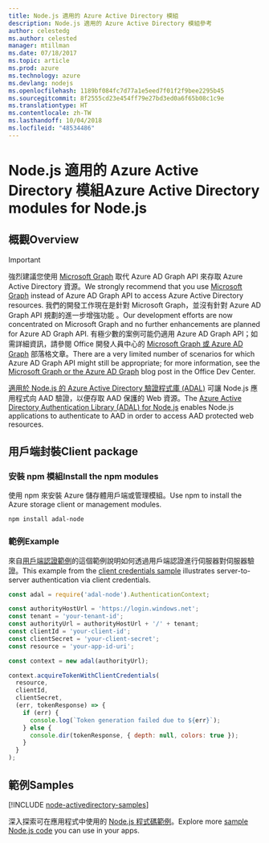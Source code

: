 ```yaml
---
title: Node.js 適用的 Azure Active Directory 模組
description: Node.js 適用的 Azure Active Directory 模組參考
author: celestedg
ms.author: celested
manager: mtillman
ms.date: 07/18/2017
ms.topic: article
ms.prod: azure
ms.technology: azure
ms.devlang: nodejs
ms.openlocfilehash: 1189bf084fc7d77a1e5eed7f01f2f9bee2295b45
ms.sourcegitcommit: 8f2555cd23e454ff79e27bd3ed0a6f65b08c1c9e
ms.translationtype: HT
ms.contentlocale: zh-TW
ms.lasthandoff: 10/04/2018
ms.locfileid: "48534486"
---
```

# <a name="azure-active-directory-modules-for-nodejs"></a><span data-ttu-id="4a168-103">Node.js 適用的 Azure Active Directory 模組</span><span class="sxs-lookup"><span data-stu-id="4a168-103">Azure Active Directory modules for Node.js</span></span>

## <a name="overview"></a><span data-ttu-id="4a168-104">概觀</span><span class="sxs-lookup"><span data-stu-id="4a168-104">Overview</span></span>

> [!IMPORTANT]
> <span data-ttu-id="4a168-105">強烈建議您使用 [Microsoft Graph](https://graph.microsoft.io/) 取代 Azure AD Graph API 來存取 Azure Active Directory 資源。</span><span class="sxs-lookup"><span data-stu-id="4a168-105">We strongly recommend that you use [Microsoft Graph](https://graph.microsoft.io/) instead of Azure AD Graph API to access Azure Active Directory resources.</span></span> <span data-ttu-id="4a168-106">我們的開發工作現在是針對 Microsoft Graph，並沒有針對 Azure AD Graph API 規劃的進一步增強功能 。</span><span class="sxs-lookup"><span data-stu-id="4a168-106">Our development efforts are now concentrated on Microsoft Graph and no further enhancements are planned for Azure AD Graph API.</span></span> <span data-ttu-id="4a168-107">有極少數的案例可能仍適用 Azure AD Graph API；如需詳細資訊，請參閱 Office 開發人員中心的 [Microsoft Graph 或 Azure AD Graph](https://dev.office.com/blogs/microsoft-graph-or-azure-ad-graph) 部落格文章。</span><span class="sxs-lookup"><span data-stu-id="4a168-107">There are a very limited number of scenarios for which Azure AD Graph API might still be appropriate; for more information, see the [Microsoft Graph or the Azure AD Graph](https://dev.office.com/blogs/microsoft-graph-or-azure-ad-graph) blog post in the Office Dev Center.</span></span>

<span data-ttu-id="4a168-108">[適用於 Node.js 的 Azure Active Directory 驗證程式庫 (ADAL)](https://www.npmjs.com/package/adal-node) 可讓 Node.js 應用程式向 AAD 驗證，以便存取 AAD 保護的 Web 資源。</span><span class="sxs-lookup"><span data-stu-id="4a168-108">The [Azure Active Directory Authentication Library (ADAL) for Node.js](https://www.npmjs.com/package/adal-node) enables Node.js applications to authenticate to AAD in order to access AAD protected web resources.</span></span>

## <a name="client-package"></a><span data-ttu-id="4a168-109">用戶端封裝</span><span class="sxs-lookup"><span data-stu-id="4a168-109">Client package</span></span>

### <a name="install-the-npm-modules"></a><span data-ttu-id="4a168-110">安裝 npm 模組</span><span class="sxs-lookup"><span data-stu-id="4a168-110">Install the npm modules</span></span>

<span data-ttu-id="4a168-111">使用 npm 來安裝 Azure 儲存體用戶端或管理模組。</span><span class="sxs-lookup"><span data-stu-id="4a168-111">Use npm to install the Azure storage client or management modules.</span></span>

```bash
npm install adal-node
```   

### <a name="example"></a><span data-ttu-id="4a168-112">範例</span><span class="sxs-lookup"><span data-stu-id="4a168-112">Example</span></span>

<span data-ttu-id="4a168-113">來自[用戶端認證範例](https://github.com/MSOpenTech/azure-activedirectory-library-for-nodejs/blob/master/sample/client-credentials-sample.js)的這個範例說明如何透過用戶端認證進行伺服器對伺服器驗證。</span><span class="sxs-lookup"><span data-stu-id="4a168-113">This example from the [client credentials sample](https://github.com/MSOpenTech/azure-activedirectory-library-for-nodejs/blob/master/sample/client-credentials-sample.js) illustrates server-to-server authentication via client credentials.</span></span>

```javascript
const adal = require('adal-node').AuthenticationContext;

const authorityHostUrl = 'https://login.windows.net';
const tenant = 'your-tenant-id';
const authorityUrl = authorityHostUrl + '/' + tenant;
const clientId = 'your-client-id';
const clientSecret = 'your-client-secret';
const resource = 'your-app-id-uri';

const context = new adal(authorityUrl);

context.acquireTokenWithClientCredentials(
  resource,
  clientId,
  clientSecret,
  (err, tokenResponse) => {
    if (err) {
      console.log(`Token generation failed due to ${err}`);
    } else {
      console.dir(tokenResponse, { depth: null, colors: true });
    }
  }
);
```

## <a name="samples"></a><span data-ttu-id="4a168-114">範例</span><span class="sxs-lookup"><span data-stu-id="4a168-114">Samples</span></span>

[!INCLUDE [node-activedirectory-samples](../docs-ref-conceptual/includes/activedirectory-samples.md)]

<span data-ttu-id="4a168-115">深入探索可在應用程式中使用的 [Node.js 程式碼範例](https://azure.microsoft.com/resources/samples/?platform=nodejs)。</span><span class="sxs-lookup"><span data-stu-id="4a168-115">Explore more [sample Node.js code](https://azure.microsoft.com/resources/samples/?platform=nodejs) you can use in your apps.</span></span>
